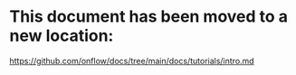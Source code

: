 # This document has been moved to a new location:

https://github.com/onflow/docs/tree/main/docs/tutorials/intro.md
